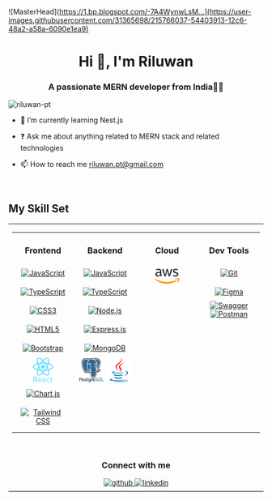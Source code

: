 ![MasterHead](https://1.bp.blogspot.com/-7A4WynwLsM...](https://user-images.githubusercontent.com/31365698/215766037-54403913-12c6-48a2-a58a-6090e1ea9)

<h1 align="center">Hi 👋, I'm Riluwan</h1>

  

 <div align="center"><h3 align="center">A passionate MERN developer from India👨‍💻</h3></div>  
<p align="left"> <img src="https://komarev.com/ghpvc/?username=riluwan-pt&label=Profile%20views&color=0e75b6&style=flat" alt="riluwan-pt" /> </p>

- 🌱 I’m currently learning Nest.js   
  

- ❓ Ask me about anything related to MERN stack and related technologies  
  
  

- 📫 How to reach me riluwan.pt@gmail.com  
  

<br/>  


## My Skill Set  
<table><tr><td valign="top" width="1000px">

<table width="125%" align="center">
  <tr>
    <!-- Frontend -->
    <td valign="top" width="25%">
      <h3 align="center">Frontend</h3>
      <div align="center">
        <a href="https://www.javascript.com/" target="_blank"><img style="margin: 10px" src="https://profilinator.rishav.dev/skills-assets/javascript-original.svg" alt="JavaScript" height="50" /></a>
        <a href="https://www.typescriptlang.org/" target="_blank"><img style="margin: 10px" src="https://profilinator.rishav.dev/skills-assets/typescript-original.svg" alt="TypeScript" height="50" /></a>
        <a href="https://www.w3schools.com/css/" target="_blank"><img style="margin: 10px" src="https://profilinator.rishav.dev/skills-assets/css3-original-wordmark.svg" alt="CSS3" height="50" /></a>
        <a href="https://en.wikipedia.org/wiki/HTML5" target="_blank"><img style="margin: 10px" src="https://profilinator.rishav.dev/skills-assets/html5-original-wordmark.svg" alt="HTML5" height="50" /></a>
        <a href="https://getbootstrap.com/docs/3.4/javascript/" target="_blank"><img style="margin: 10px" src="https://profilinator.rishav.dev/skills-assets/bootstrap-plain.svg" alt="Bootstrap" height="50" /></a>
        <a href="https://reactjs.org/" target="_blank"><img src="https://raw.githubusercontent.com/devicons/devicon/master/icons/react/react-original-wordmark.svg" alt="React" height="50" /></a>
        <a href="https://www.chartjs.org/" target="_blank"><img style="margin: 10px" src="https://profilinator.rishav.dev/skills-assets/logo-title.svg" alt="Chart.js" height="50" /></a>
        <a href="https://www.tailwindcss.com/" target="_blank"><img style="margin: 10px" src="https://profilinator.rishav.dev/skills-assets/tailwindcss.svg" alt="Tailwind CSS" height="50" /></a>
      </div>
    </td>




<td valign="top" width="25%">
      <h3 align="center">Backend</h3>
      <div align="center">
        <a href="https://www.javascript.com/" target="_blank"><img style="margin: 10px" src="https://profilinator.rishav.dev/skills-assets/javascript-original.svg" alt="JavaScript" height="50" /></a>
        <a href="https://www.typescriptlang.org/" target="_blank"><img style="margin: 10px" src="https://profilinator.rishav.dev/skills-assets/typescript-original.svg" alt="TypeScript" height="50" /></a>
        <a href="https://nodejs.org/" target="_blank"><img style="margin: 10px" src="https://profilinator.rishav.dev/skills-assets/nodejs-original-wordmark.svg" alt="Node.js" height="50" /></a>
        <a href="https://expressjs.com/" target="_blank"><img style="margin: 10px" src="https://profilinator.rishav.dev/skills-assets/express-original-wordmark.svg" alt="Express.js" height="50" /></a>
        <a href="https://www.mongodb.com/" target="_blank"><img style="margin: 10px" src="https://profilinator.rishav.dev/skills-assets/mongodb-original-wordmark.svg" alt="MongoDB" height="50" /></a>
<a href="https://www.postgresql.org" target="_blank"><img src="https://raw.githubusercontent.com/devicons/devicon/master/icons/postgresql/postgresql-original-wordmark.svg" alt="PostgreSQL" height="50" /></a>
<a href="https://www.java.com" target="_blank"><img src="https://raw.githubusercontent.com/devicons/devicon/master/icons/java/java-original.svg" alt="Java" height="50" /></a>
      </div>
    </td>
    
<td valign="top" width="25%">
      <h3 align="center">Cloud</h3>
      <div align="center">
        <a href="https://aws.amazon.com" target="_blank"><img src="https://raw.githubusercontent.com/devicons/devicon/master/icons/amazonwebservices/amazonwebservices-original-wordmark.svg" alt="AWS" height="50" /></a>
      </div>
    </td>
    
<td valign="top" width="25%">
      <h3 align="center">Dev Tools</h3>
      <div align="center">
        <a href="https://github.com/" target="_blank"><img style="margin: 10px" src="https://profilinator.rishav.dev/skills-assets/git-scm-icon.svg" alt="Git" height="50" /></a>
        <a href="https://www.figma.com/" target="_blank"><img style="margin: 10px" src="https://profilinator.rishav.dev/skills-assets/figma-icon.svg" alt="Figma" height="50" /></a>
        <a href="https://swagger.io/" target="_blank"><img src="https://cdn.worldvectorlogo.com/logos/swagger.svg" alt="Swagger" height="50" /></a>
        <a href="https://postman.com" target="_blank"><img src="https://www.vectorlogo.zone/logos/getpostman/getpostman-icon.svg" alt="Postman" height="50" /></a>
      </div>
    </td>
  </tr>
</table>  

<br/>  


  
<div align="center">
  <h3 align="center">Connect with me</h3>
<a href="https://github.com/riluwan-pt" target="_blank">
<img src=https://img.shields.io/badge/github-%2324292e.svg?&style=for-the-badge&logo=github&logoColor=white alt=github style="margin-bottom: 5px;" />
</a>

<a href="https://www.linkedin.com/in/riluwan-pt-469085322/" target="_blank">
<img src=https://img.shields.io/badge/linkedin-%231E77B5.svg?&style=for-the-badge&logo=linkedin&logoColor=white alt=linkedin style="margin-bottom: 5px;" />
</a>  
